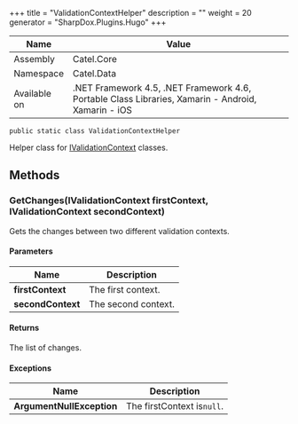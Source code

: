 

+++
title = "ValidationContextHelper" 
description = ""
weight = 20
generator = "SharpDox.Plugins.Hugo"
+++

Name|Value
---|---
Assembly|Catel.Core
Namespace|Catel.Data
Available on|.NET Framework 4.5, .NET Framework 4.6, Portable Class Libraries, Xamarin - Android, Xamarin - iOS

```
public static class ValidationContextHelper
```

Helper class for [IValidationContext](#) classes.

## Methods

### GetChanges(IValidationContext firstContext, IValidationContext secondContext)

Gets the changes between two different validation contexts.

#### Parameters

Name|Description
---|---
**firstContext**|The first context.
**secondContext**|The second context.

#### Returns

The list of changes.

#### Exceptions

Name|Description
---|---
**ArgumentNullException**|The firstContext is`null`.

